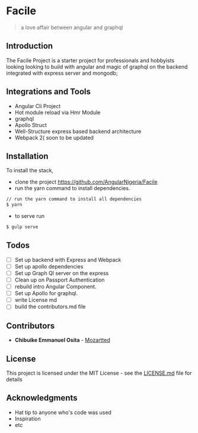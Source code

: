 # Facile
>a love affair between angular and graphql

## Introduction
The Facile Project is a starter project for professionals and hobbyists looking looking to build with angular and magic of graphql on the backend integrated with express server and mongodb;

## Integrations and Tools
- Angular Cli Project
- Hot module reload via Hmr Module
- graphql
- Apollo Struct
- Well-Structure express based backend architecture
- Webpack 2( soon to be updated

## Installation
To install the stack,
- clone the project https://github.com/AngularNigeria/Facile
- run the yarn command to install dependencies.
```bash
// run the yarn command to install all dependencies
$ yarn
```
- to serve run
```bash
$ gulp serve
```

## Todos

- [ ] Set up backend with Express and Webpack
- [ ] Set up apollo dependencies
- [ ] Set up Graph Ql server on the express
- [ ] Clean up on Passport Authentication
- [ ] rebuild intro Angular Component.
- [ ] Set up Apollo for graphql.
- [ ] write License md
- [ ] build the contributors.md file

## Contributors

* **Chibuike Emmanuel Osita** - [Mozartted](https://github.com/Mozartted)

<!-- See also the list of [contributors](https://github.com/your/project/contributors) who participated in this project. -->

## License

This project is licensed under the MIT License - see the [LICENSE.md](LICENSE.md) file for details

## Acknowledgments

* Hat tip to anyone who's code was used
* Inspiration
* etc

